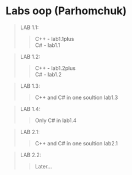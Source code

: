 # Labs oop (Parhomchuk)
>LAB 1.1:  
>> C++ - lab1.1plus  
>> C# - lab1.1  

>LAB 1.2:  
>> C++ - lab1.2plus  
>> C# - lab1.2  

>LAB 1.3:  
>> C++ and C# in one soultion lab1.3

>LAB 1.4:  
>> Only C# in lab1.4

>LAB 2.1:  
>> C++ and C# in one soultion lab2.1

>LAB 2.2:  
>> Later...

